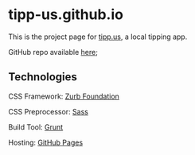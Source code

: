 # tipp-us.github.io

This is the project page for [tipp.us](https://tipp.us/), a local tipping app. 

GitHub repo available [here](https://github.com/tipp-us/tipp-us);

## Technologies
CSS Framework: [Zurb Foundation](http://foundation.zurb.com/)

CSS Preprocessor: [Sass](http://sass-lang.com/)

Build Tool: [Grunt](http://gruntjs.com/)

Hosting: [GitHub Pages](https://pages.github.com/)
